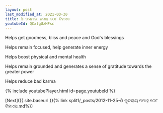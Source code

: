 ```yaml
---
layout: post
last_modified_at: 2021-03-30
title: ଓଁ ତାସମାଇ ନମାହ ୧୦୮ ଟିମଏସ
youtubeId: QCxlgUzHFsc
---
```

 
 
Helps get goodness, bliss and peace and God's blessings
 
Helps remain focused, help generate inner energy 
 
Helps boost physical and mental health 
 
Helps remain grounded and generates a sense of gratitude towards the greater power 
 
Helps reduce bad karma
 
 
 
 


{% include youtubePlayer.html id=page.youtubeId %}
 
[Next]({{ site.baseurl }}{% link  split1/_posts/2012-11-25-ଓଁ କୁନ୍ଦରାୟ ନମାହ ୧୦୮ ଟିମଏସ.md%})
 
